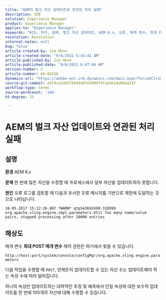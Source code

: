 ```yaml
---
title: "AEM의 벌크 자산 업데이트와 연관된 처리 실패"
description: 설명
solution: Experience Manager
product: Experience Manager
applies-to: "Experience Manager"
keywords: "KCS, 처리, 실패, 벌크 자산 업데이트, AEM 6.x, 오류, 매개 변수, 최대 POST 매개 변수, 100"
resolution: Resolution
internal-notes: null
bug: false
article-created-by: Jim Menn
article-created-date: "9/6/2022 6:43:41 AM"
article-published-by: Jim Menn
article-published-date: "9/6/2022 6:47:44 AM"
version-number: 5
article-number: KA-02426
dynamics-url: "https://adobe-ent.crm.dynamics.com/main.aspx?forceUCI=1&pagetype=entityrecord&etn=knowledgearticle&id=2a24b83c-af2d-ed11-9db1-0022480866ad"
source-git-commit: e8f4ca2dd578944d4fe399074fab461de88ad247
workflow-type: tm+mt
source-wordcount: '144'
ht-degree: 2%

---
```


# AEM의 벌크 자산 업데이트와 연관된 처리 실패

## 설명


<b>환경</b>
AEM 6.x

<b>문제</b>
한 번에 많은 자산을 수정할 때 프로세스에서 일부 자산을 업데이트하지 못합니다.

<b>원인</b>
오류 로그를 검토할 때 다음과 유사한 오류 메시지를 기반으로 제한에 도달하는 것으로 나타납니다.

`18.05.2017 15:12:26.887 *WARN* qtp543692490-318999 org.apache.sling.engine.impl.parameters.Util Too many name/value pairs, stopped processing after 10000 entries`


## 해상도


매개 변수 <b>최대 POST 매개 변수</b> 제어 권한은 여기에서 찾을 수 있습니다.

`http://host:port/system/console/configMgr/org.apache.sling.engine.parameters`

다음 작업을 수행할 때 `POST`, 언제든지 업데이트할 수 있는 자산 수는 업데이트해야 하는 속성 수에 따라 달라집니다.

하나의 속성만 업데이트하는 대략적인 추정 및 예측에서 단일 속성에 대한 보수적 업데이트를 한 번에 100개의 자산에 대해 수행할 수 있습니다.
